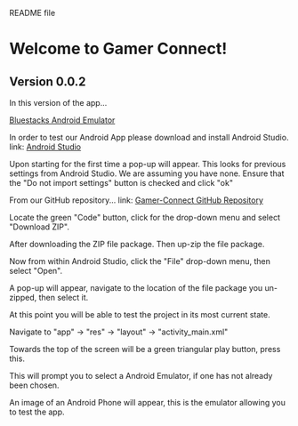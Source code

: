 README file

# Welcome to Gamer Connect!

## Version 0.0.2
In this version of the app...






[Bluestacks Android Emulator](https://www.bluestacks.com/using-android-on-pc.html)

In order to test our Android App please download and install Android Studio.
link: [Android Studio](https://developer.android.com/studio/)

Upon starting for the first time a pop-up will appear.
This looks for previous settings from Android Studio.  We are assuming you have none.
Ensure that the "Do not import settings" button is checked and click "ok"



From our GitHub repository...
link: [Gamer-Connect GitHub Repository](https://github.com/Gamer-Connect/GamerConnect/tree/main)



Locate the green "Code" button, click for the drop-down menu and select "Download ZIP".

After downloading the ZIP file package.  Then up-zip the file package.



Now from within Android Studio, click the "File" drop-down menu, then select "Open".

A pop-up will appear, navigate to the location of the file package you un-zipped, then select it.

At this point you will be able to test the project in its most current state.

Navigate to "app" -> "res" -> "layout" -> "activity_main.xml"



Towards the top of the screen will be a green triangular play button, press this.

This will prompt you to select a Android Emulator, if one has not already been chosen.

An image of an Android Phone will appear, this is the emulator allowing you to test the app.
